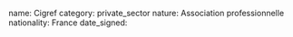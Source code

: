 name: Cigref
category: private_sector
nature:  Association professionnelle 
nationality: France
date_signed:
    